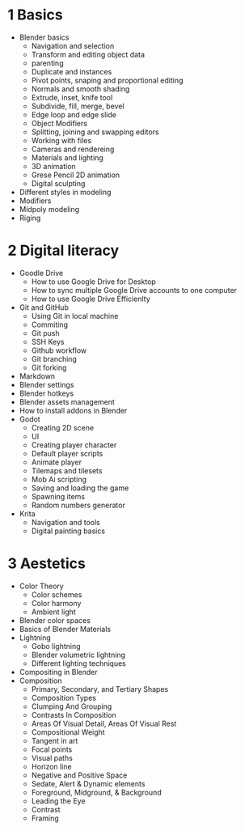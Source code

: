# 1 Basics
- Blender basics
  - Navigation and selection
  - Transform and editing object data
  - parenting
  - Duplicate and instances
  - Pivot points, snaping and proportional editing
  - Normals and smooth shading
  - Extrude, inset, knife tool
  - Subdivide, fill, merge, bevel
  - Edge loop and edge slide
  - Object Modifiers
  - Splitting, joining and swapping editors
  - Working with files
  - Cameras and rendereing
  - Materials and lighting
  - 3D animation
  - Grese Pencil 2D animation
  - Digital sculpting
- Different styles in modeling
- Modifiers
- Midpoly modeling
- Riging

# 2 Digital literacy
- Goodle Drive
   - How to use Google Drive for Desktop
   - How to sync multiple Google Drive accounts to one computer
   - How to use Google Drive Efficienlty
- Git and GitHub
   - Using Git in local machine
   - Commiting
   - Git push
   - SSH Keys
   - Github workflow
   - Git branching
   - Git forking
- Markdown
- Blender settings
- Blender hotkeys
- Blender assets management
- How to install addons in Blender
- Godot
   - Creating 2D scene
   - UI
   - Creating player character
   - Default player scripts
   - Animate player
   - Tilemaps and tilesets
   - Mob Ai scripting
   - Saving and loading the game
   - Spawning items
   - Random numbers generator
- Krita
   - Navigation and tools
   - Digital painting basics



# 3 Aestetics
- Color Theory
  - Color schemes
  - Color harmony
  - Ambient light
- Blender color spaces
- Basics of Blender Materials
- Lightning
  - Gobo lightning
  - Blender volumetric lightning
  - Different lighting techniques
- Compositing in Blender
- Composition
  - Primary, Secondary, and Tertiary Shapes
  - Composition Types
  - Clumping And Grouping
  - Contrasts In Composition
  - Areas Of Visual Detail, Areas Of Visual Rest
  - Compositional Weight
  - Tangent in art
  - Focal points
  - Visual paths
  - Horizon line
  - Negative and Positive Space
  - Sedate, Alert & Dynamic elements
  - Foreground, Midground, & Background
  - Leading the Eye
  - Contrast
  - Framing
    
  

